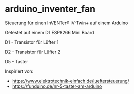 # arduino_inventer_fan
Steuerung für einen InVENTer® iV-Twin+ auf einem Arduino

Getestet auf einem D1 ESP8266 Mini Board

D1 - Transistor für Lüfter 1

D2 - Transistor für Lüfter 2

D5 - Taster

Inspiriert von:
- https://www.elektrotechnik-einfach.de/lueftersteuerung/
- https://funduino.de/nr-5-taster-am-arduino
